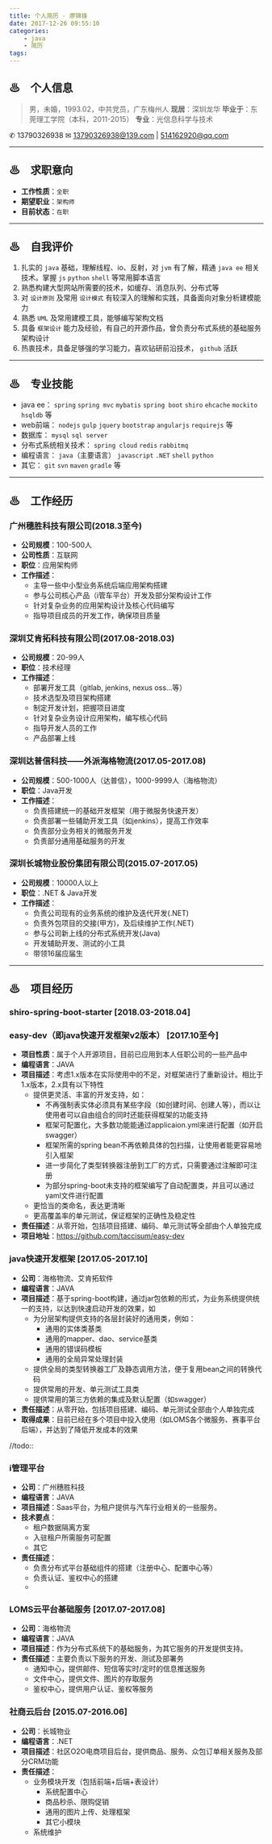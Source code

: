 ```yaml
---
title: 个人简历 - 廖锦锋
date: 2017-12-26 09:55:10
categories:
    - java
    - 简历
tags:
---
```


## ♨　个人信息

> 男，未婚，1993.02，中共党员，广东梅州人
> **现居**：深圳龙华
> **毕业于**：东莞理工学院（本科，2011-2015）
> **专业**：光信息科学与技术

 ✆ 13790326938
 ✉ 13790326938@139.com | 514162920@qq.com

---

## ♨　求职意向

- **工作性质**：`全职`
- **期望职业**：`架构师`
- **目前状态**：`在职`

---

## ♨　自我评价

1. 扎实的 `java` 基础，理解线程、io、反射，对 `jvm` 有了解，精通 `java ee` 相关技术。掌握 `js` `python` `shell` 等常用脚本语言
2. 熟悉构建大型网站所需要的技术，如缓存、消息队列、分布式等
3. 对 `设计原则` 及常用 `设计模式` 有较深入的理解和实践，具备面向对象分析建模能力
4. 熟悉 `UML` 及常用建模工具，能够编写架构文档
5. 具备 `框架设计` 能力及经验，有自己的开源作品，曾负责分布式系统的基础服务架构设计
6. 热衷技术，具备足够强的学习能力，喜欢钻研前沿技术， `github` 活跃

---

## ♨　专业技能

- java ee： `spring` `spring mvc` `mybatis` `spring boot` `shiro` `ehcache` `mockito` `hsqldb` 等
- web前端： `nodejs` `gulp` `jquery` `bootstrap` `angularjs` `requirejs` 等
- 数据库： `mysql` `sql server`
- 分布式系统相关技术： `spring cloud` `redis` `rabbitmq`
- 编程语言： `java`（主要语言） `javascript` `.NET` `shell` `python`
- 其它： `git` `svn` `maven` `gradle` 等

---

## ♨　工作经历

### 广州穗胜科技有限公司(2018.3至今)
- **公司规模**：100-500人
- **公司性质**：互联网
- **职位**：应用架构师
- **工作描述**：
    + 主导一些中小型业务系统后端应用架构搭建
    + 参与公司核心产品（i管车平台）开发及部分架构设计工作
    + 针对复杂业务的应用架构设计及核心代码编写
    + 指导项目成员的开发工作，确保项目质量

### 深圳艾肯拓科技有限公司(2017.08-2018.03)
- **公司规模**：20-99人
- **职位**：技术经理
- **工作描述**：
    + 部署开发工具（gitlab, jenkins, nexus oss…等）
    + 技术选型及项目架构搭建
    + 制定开发计划，把握项目进度
    + 针对复杂业务设计应用架构，编写核心代码
    + 指导开发人员的工作
    + 产品部署上线

### 深圳达普信科技——外派海格物流(2017.05-2017.08)
- **公司规模**：500-1000人（达普信），1000-9999人（海格物流）
- **职位**：Java开发
- **工作描述**：
    + 负责搭建统一的基础开发框架（用于微服务快速开发）
    + 负责部署一些辅助开发工具（如jenkins），提高工作效率
    + 负责部分业务相关的微服务开发
    + 负责部分通用基础服务的开发

### 深圳长城物业股份集团有限公司(2015.07-2017.05)
- **公司规模**：10000人以上
- **职位**：.NET & Java开发
- **工作描述**：
    + 负责公司现有的业务系统的维护及迭代开发(.NET)
    + 负责外包项目的交接(甲方)，及后续维护工作(.NET)
    + 参与公司新上线的分布式系统开发(Java)
    + 开发辅助开发、测试的小工具
    + 带领16届应届生

---

## ♨　项目经历
### shiro-spring-boot-starter [2018.03-2018.04]


### easy-dev（即java快速开发框架v2版本） [2017.10至今]
- **项目性质**：属于个人开源项目，目前已应用到本人任职公司的一些产品中
- **编程语言**：JAVA
- **项目描述**：考虑1.x版本在实际使用中的不足，对框架进行了重新设计。相比于1.x版本，2.x具有以下特性
    - 提供更灵活、丰富的开发支持，如：
        - 不再强制表实体必须具有某些字段（如创建时间、创建人等），而以让使用者可以自由组合的同时还能获得框架的功能支持
        - 框架可配置化，大多数功能能通过applicaion.yml来进行配置（如开启swagger）
        - 框架所需的spring bean不再依赖具体的包扫描，让使用者能更容易地引入框架
        - 进一步简化了类型转换器注册到工厂的方式，只需要通过注解即可注册
        - 为部分spring-boot未支持的框架编写了自动配置类，并且可以通过yaml文件进行配置
    - 更恰当的类命名，表达更清晰
    - 更高覆盖率的单元测试，保证框架的正确性及稳定性
- **责任描述**：从零开始，包括项目搭建、编码、单元测试等全部由个人单独完成
- **项目地址**：https://github.com/taccisum/easy-dev

### java快速开发框架 [2017.05-2017.10]
- **公司**：海格物流、艾肯拓软件
- **编程语言**：JAVA
- **项目描述**：基于spring-boot构建，通过jar包依赖的形式，为业务系统提供统一的支持，以达到快速启动开发的效果，如
    + 为分层架构提供支持的各层封装好的通用类，例如：
        - 通用的实体类基类
        - 通用的mapper、dao、service基类
        - 通用的错误码模板
        - 通用的全局异常处理封装
    + 提供全局的类型转换器工厂及静态调用方法，便于复用bean之间的转换代码
    + 提供常用的开发、单元测试工具类
    + 提供常用的第三方依赖的集成及默认配置（如swagger）
- **责任描述**：从零开始，包括项目搭建、编码、单元测试全部由个人单独完成
- **取得成果**：目前已经在多个项目中投入使用（如LOMS各个微服务、赛事平台后端），并达到了降低开发成本的效果

//todo::
### i管理平台
- **公司**：广州穗胜科技
- **编程语言**：JAVA
- **项目描述**：Saas平台，为租户提供与汽车行业相关的一些服务。
- **技术要点**：
    - 租户数据隔离方案
    - 入驻租户所需服务可配置
    - 其它
- **责任描述**：
    - 负责分布式平台基础组件的搭建（注册中心、配置中心等）
    - 负责认证、鉴权中心的搭建
    - 

### LOMS云平台基础服务 [2017.07-2017.08]
- **公司**：海格物流
- **编程语言**：JAVA
- **项目描述**：作为分布式系统下的基础服务，为其它服务的开发提供支持。
- **责任描述**：主要负责以下服务的开发、测试及部署务
    - 通知中心，提供邮件、短信等实时/定时的信息推送服务
    - 文件中心，提供文件、图片的存取服务
    - 鉴权中心，提供用户认证、鉴权等服务

### 社商云后台 [2015.07-2016.06]
- **公司**：长城物业
- **编程语言**：.NET
- **项目描述**：社区O2O电商项目后台，提供商品、服务、众包订单相关服务及部分CRM功能
- **责任描述**：
    - 业务模块开发（包括前端+后端+表设计）
        + 系统配置中心
        + 商品秒杀、限购促销
        + 通用的图片上传、处理框架
        + 其它小模块
    - 系统维护